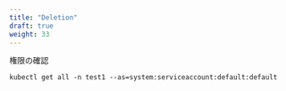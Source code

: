 ```yaml
---
title: "Deletion"
draft: true
weight: 33
---
```


権限の確認
```console
kubectl get all -n test1 --as=system:serviceaccount:default:default
```
